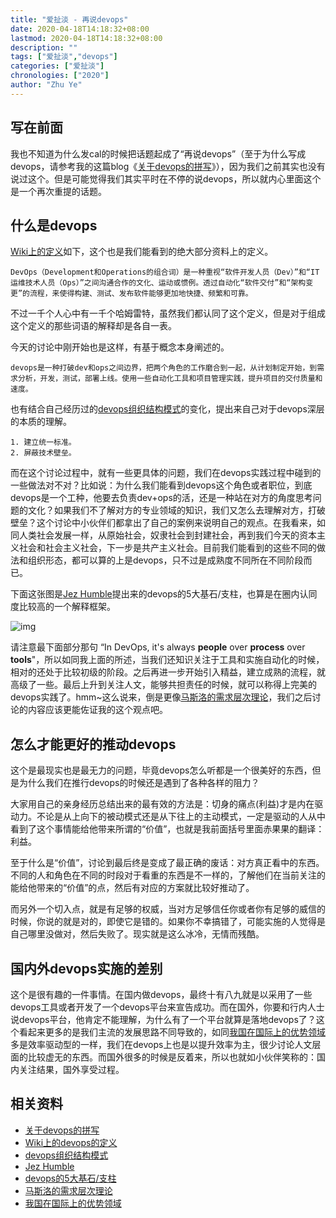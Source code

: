 ```yaml
---
title: "爱扯淡 - 再说devops"
date: 2020-04-18T14:18:32+08:00
lastmod: 2020-04-18T14:18:32+08:00
description: ""
tags: ["爱扯淡","devops"]
categories: ["爱扯淡"]
chronologies: ["2020"]
author: "Zhu Ye"
---
```


## 写在前面

我也不知道为什么发cal的时候把话题起成了“再说devops”（至于为什么写成devops，请参考我的这篇blog《[关于devops的拼写](https://blog.damnops.com/the-name-of-devops/)》），因为我们之前其实也没有说过这个。但是可能觉得我们其实平时在不停的说devops，所以就内心里面这个是一个再次重提的话题。

## 什么是devops

[Wiki上的定义](https://zh.wikipedia.org/wiki/DevOps)如下，这个也是我们能看到的绝大部分资料上的定义。

```
DevOps（Development和Operations的组合词）是一种重视“软件开发人员（Dev）”和“IT运维技术人员（Ops）”之间沟通合作的文化、运动或惯例。透过自动化“软件交付”和“架构变更”的流程，来使得构建、测试、发布软件能够更加地快捷、频繁和可靠。
```

不过一千个人心中有一千个哈姆雷特，虽然我们都认同了这个定义，但是对于组成这个定义的那些词语的解释却是各自一表。

今天的讨论中刚开始也是这样，有基于概念本身阐述的。

```
devops是一种打破dev和ops之间边界，把两个角色的工作磨合到一起，从计划制定开始，到需求分析，开发，测试，部署上线。使用一些自动化工具和项目管理实践，提升项目的交付质量和速度。
```

也有结合自己经历过的[devops组织结构模式](https://web.devopstopologies.com/)的变化，提出来自己对于devops深层的本质的理解。

```
1. 建立统一标准。
2. 屏蔽技术壁垒。
```

而在这个讨论过程中，就有一些更具体的问题，我们在devops实践过程中碰到的一些做法对不对？比如说：为什么我们能看到devops这个角色或者职位，到底devops是一个工种，他要去负责dev+ops的活，还是一种站在对方的角度思考问题的文化？如果我们不了解对方的专业领域的知识，我们又怎么去理解对方，打破壁垒？这个讨论中小伙伴们都拿出了自己的案例来说明自己的观点。在我看来，如同人类社会发展一样，从原始社会，奴隶社会到封建社会，再到我们今天的资本主义社会和社会主义社会，下一步是共产主义社会。目前我们能看到的这些不同的做法和组织形态，都可以算的上是devops，只不过是成熟度不同所在不同阶段而已。

下面这张图是[Jez Humble](https://www.linkedin.com/in/jez-humble)提出来的devops的5大基石/支柱，也算是在圈内认同度比较高的一个解释框架。

![img](https://miro.medium.com/max/3200/1*ybLbkNosKN-5y_OzLnnmMw.png)

请注意最下面部分那句 “In DevOps, it's always **people** over **process** over **tools**"，所以如同我上面的所述，当我们还知识关注于工具和实施自动化的时候，相对的还处于比较初级的阶段。之后再进一步开始引入精益，建立成熟的流程，就高级了一些。最后上升到关注人文，能够共担责任的时候，就可以称得上完美的devops实践了。hmm~这么说来，倒是更像[马斯洛的需求层次理论](https://zh.wikipedia.org/zh-hk/需求层次理论)，我们之后讨论的内容应该更能佐证我的这个观点吧。

## 怎么才能更好的推动devops

这个是最现实也是最无力的问题，毕竟devops怎么听都是一个很美好的东西，但是为什么我们在推行devops的时候还是遇到了各种各样的阻力？

大家用自己的亲身经历总结出来的最有效的方法是：切身的痛点(利益)才是内在驱动力。不论是从上向下的被动模式还是从下往上的主动模式，一定是驱动的人从中看到了这个事情能给他带来所谓的“价值”，也就是我前面括号里面赤果果的翻译：利益。

至于什么是“价值”，讨论到最后终是变成了最正确的废话：对方真正看中的东西。不同的人和角色在不同的时段对于看重的东西是不一样的，了解他们在当前关注的能给他带来的“价值”的点，然后有对应的方案就比较好推动了。

而另外一个切入点，就是有足够的权威，当对方足够信任你或者你有足够的威信的时候，你说的就是对的，即使它是错的。如果你不幸搞错了，可能实施的人觉得是自己哪里没做对，然后失败了。现实就是这么冰冷，无情而残酷。

## 国内外devops实施的差别

这个是很有趣的一件事情。在国内做devops，最终十有八九就是以采用了一些devops工具或者开发了一个devops平台来宣告成功。而在国外，你要和行内人士说devops平台，他肯定不能理解，为什么有了一个平台就算是落地devops了？这个看起来更多的是我们主流的发展思路不同导致的，如同[我国在国际上的优势领域](https://www.sohu.com/a/124962731_604484)多是效率驱动型的一样，我们在devops上也是以提升效率为主，很少讨论人文层面的比较虚无的东西。而国外很多的时候是反着来，所以也就如小伙伴笑称的：国内关注结果，国外享受过程。


## 相关资料

- [关于devops的拼写](https://blog.damnops.com/the-name-of-devops/)
- [Wiki上的devops的定义](https://zh.wikipedia.org/wiki/DevOps)
- [devops组织结构模式](https://web.devopstopologies.com/)
- [Jez Humble](https://www.linkedin.com/in/jez-humble)
- [devops的5大基石/支柱](https://miro.medium.com/max/3200/1*ybLbkNosKN-5y_OzLnnmMw.png)
- [马斯洛的需求层次理论](https://zh.wikipedia.org/zh-hk/需求层次理论)
- [我国在国际上的优势领域](https://www.sohu.com/a/124962731_604484)

